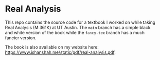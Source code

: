 # Real Analysis
This repo contains the source code for a textbook I worked on while taking Real Analysis (M 361K) at UT Austin. The `main` branch has a simple black and white version of the book while the `fancy-tex` branch has a much fancier version. 

The book is also available on my website here: https://www.ishanshah.me/static/pdf/real-analysis.pdf.
